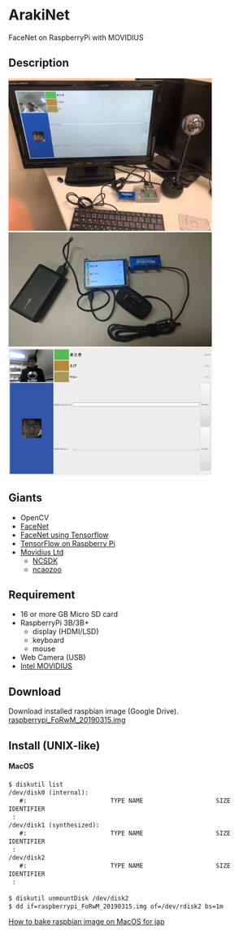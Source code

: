 ArakiNet
====
FaceNet on RaspberryPi with MOVIDIUS

## Description
<img src="https://github.com/araki2410/ArakiNet/blob/image/Img/facenet.jpg" width="400">
<img src="https://github.com/araki2410/ArakiNet/blob/image/Img/facenet_lite.jpg" width="400">
<img src="https://github.com/araki2410/ArakiNet/blob/image/Img/screenchot_facenet.png" width="400">


## Giants
 - OpenCV
 - [FaceNet](https://arxiv.org/abs/1503.03832)
 - [FaceNet using Tensorflow](https://github.com/davidsandberg/facenet)
 - [TensorFlow on Raspberry Pi](https://github.com/samjabrahams/tensorflow-on-raspberry-pi/)
 - [Movidius Ltd](https://github.com/movidius)
   - [NCSDK](https://github.com/movidius/ncsdk)
   - [ncaozoo](https://github.com/movidius/ncappzoo)

## Requirement
- 16 or more GB Micro SD card
- RaspberryPi 3B/3B+
  - display (HDMI/LSD)
  - keyboard
  - mouse
- Web Camera (USB)
- [Intel MOVIDIUS](https://developer.movidius.com)

## Download
Download installed raspbian image (Google Drive).
[raspberrypi_FoRwM_20190315.img](https://drive.google.com/open?id=1kjbBEBuSHBUUthrUBRUh3aBCvGnQzqoX)

## Install (UNIX-like)
#### MacOS
```shell
$ diskutil list
/dev/disk0 (internal):
   #:                       TYPE NAME                    SIZE       IDENTIFIER
 :
/dev/disk1 (synthesized):
   #:                       TYPE NAME                    SIZE       IDENTIFIER
 :
/dev/disk2
   #:                       TYPE NAME                    SIZE       IDENTIFIER
 :

$ diskutil unmountDisk /dev/disk2
$ dd if=raspberrypi_FoRwM_20190315.img of=/dev/rdisk2 bs=1m
```

[How to bake raspbian image on MacOS for jap](https://ledsun.hatenablog.com/entry/2014/10/26/174712)


